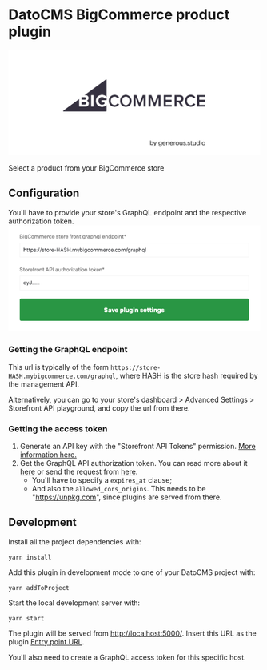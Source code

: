 # DatoCMS BigCommerce product plugin
![BigCommerce plugin by generous.studio](docs/cover.jpg)

Select a product from your BigCommerce store

## Configuration

You'll have to provide your store's GraphQL endpoint and the respective authorization token.
![Plugin's configuration](docs/config.png)

### Getting the GraphQL endpoint
This url is typically of the form `https://store-HASH.mybigcommerce.com/graphql`, where HASH is the store hash required by the management API.

Alternatively, you can go to your store's dashboard > Advanced Settings > Storefront API playground, and copy the url from there.

### Getting the access token
1. Generate an API key with the "Storefront API Tokens" permission. [More information here.](https://developer.bigcommerce.com/api-docs/getting-started/authentication/rest-api-authentication#obtaining-store-api-credentials)
2. Get the GraphQL API authorization token. You can read more about it [here](https://developer.bigcommerce.com/api-docs/storefront/graphql/graphql-storefront-api-overview#authentication) or send the request from [here](https://developer.bigcommerce.com/api-docs/storefront/graphql/graphql-storefront-api-overview#authentication).
   * You'll have to specify a `expires_at` clause;
   * And also the `allowed_cors_origins`. This needs to be "https://unpkg.com", since plugins are served from there.


## Development

Install all the project dependencies with:

```
yarn install
```


Add this plugin in development mode to one of your DatoCMS project with:

```
yarn addToProject
```

Start the local development server with:

```
yarn start
```

The plugin will be served from [http://localhost:5000/](http://localhost:5000/). Insert this URL as the plugin [Entry point URL](https://www.datocms.com/docs/plugins/creating-a-new-plugin/).

You'll also need to create a GraphQL access token for this specific host.
